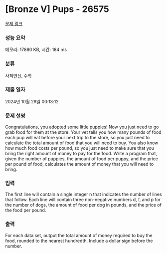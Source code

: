 # [Bronze V] Pups - 26575 

[문제 링크](https://www.acmicpc.net/problem/26575) 

### 성능 요약

메모리: 17880 KB, 시간: 184 ms

### 분류

사칙연산, 수학

### 제출 일자

2024년 10월 29일 00:13:12

### 문제 설명

<p>Congratulations, you adopted some little puppies! Now you just need to go grab food for them at the store. Your vet tells you how many pounds of food each pup will eat before your next trip to the store, so you just need to calculate the total amount of food that you will need to buy. You also know how much food costs per pound, so you just need to make sure that you bring the right amount of money to pay for the food. Write a program that, given the number of puppies, the amount of food per puppy, and the price per pound of food, calculates the amount of money that you will need to bring.</p>

### 입력 

 <p>The first line will contain a single integer n that indicates the number of lines that follow. Each line will contain three non-negative numbers d, f, and p for the number of dogs, the amount of food per dog in pounds, and the price of the food per pound.</p>

### 출력 

 <p>For each data set, output the total amount of money required to buy the food, rounded to the nearest hundredth. Include a dollar sign before the number.</p>

